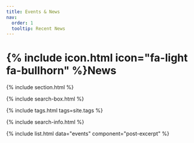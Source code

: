 ```yaml
---
title: Events & News
nav:
  order: 1
  tooltip: Recent News
---
```


# {% include icon.html icon="fa-light fa-bullhorn" %}News

<!-- TODO: Add content here. -->

{% include section.html %}

{% include search-box.html %}

{% include tags.html tags=site.tags %}

{% include search-info.html %}

{% include list.html data="events" component="post-excerpt" %}

